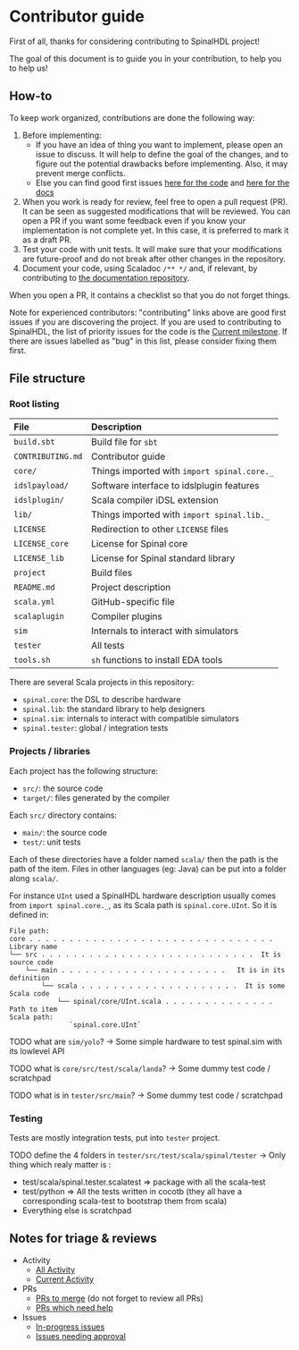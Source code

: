 # Contributor guide

First of all, thanks for considering contributing to SpinalHDL project!

The goal of this document is to guide you in your contribution, to help you to
help us!


## How-to

To keep work organized, contributions are done the following way:

1. Before implementing:
    * If you have an idea of thing you want to implement, please open an issue
      to discuss. It will help to define the goal of the changes, and to figure
      out the potential drawbacks before implementing. Also, it may prevent
      merge conflicts.
    * Else you can find good first issues
      [here for the code](https://github.com/SpinalHDL/SpinalHDL/contribute)
      and
      [here for the docs](https://github.com/SpinalHDL/SpinalDoc-RTD/contribute)
1. When you work is ready for review, feel free to open a pull request (PR). It
   can be seen as suggested modifications that will be reviewed. You can open a
   PR if you want some feedback even if you know your implementation is not
   complete yet. In this case, it is preferred to mark it as a draft PR.
1. Test your code with unit tests. It will make sure that your modifications are
   future-proof and do not break after other changes in the repository.
1. Document your code, using Scaladoc `/** */` and, if relevant, by contributing
   to [the documentation repository](https://github.com/SpinalHDL/SpinalDoc-RTD).

When you open a PR, it contains a checklist so that you do not forget things.

Note for experienced contributors: "contributing" links above are good first
issues if you are discovering the project. If you are used to contributing to
SpinalHDL, the list of priority issues for the code is the
[Current milestone](https://github.com/SpinalHDL/SpinalHDL/milestone/1).
If there are issues labelled as "bug" in this list, please consider fixing them
first.


## File structure

### Root listing

| File              | Description                                 |
| :---              |:--------------------------------------------|
| `build.sbt`       | Build file for `sbt`                        |
| `CONTRIBUTING.md` | Contributor guide                           |
| `core/`           | Things imported with `import spinal.core._` |
| `idslpayload/`    | Software interface to idslplugin features   |
| `idslplugin/`     | Scala compiler iDSL extension               |
| `lib/`            | Things imported with `import spinal.lib._`  |
| `LICENSE`         | Redirection to other `LICENSE` files        |
| `LICENSE_core`    | License for Spinal core                     |
| `LICENSE_lib`     | License for Spinal standard library         |
| `project`         | Build files                                 |
| `README.md`       | Project description                         |
| `scala.yml`       | GitHub-specific file                        |
| `scalaplugin`     | Compiler plugins                            |
| `sim`             | Internals to interact with simulators       |
| `tester`          | All tests                                   |
| `tools.sh`        | `sh` functions to install EDA tools         |

There are several Scala projects in this repository:

- `spinal.core`: the DSL to describe hardware
- `spinal.lib`: the standard library to help designers
- `spinal.sim`: internals to interact with compatible simulators
- `spinal.tester`: global / integration tests


### Projects / libraries

Each project has the following structure:

- `src/`: the source code
- `target/`: files generated by the compiler

Each `src/` directory contains:

- `main/`: the source code
- `test/`: unit tests

Each of these directories have a folder named `scala/` then the path is the path
of the item. Files in other languages (eg: Java) can be put into a folder along
`scala/`.

For instance `UInt` used a SpinalHDL hardware description usually comes from
`import spinal.core._`, as its Scala path is `spinal.core.UInt`. So it is
defined in:

```
File path:
core . . . . . . . . . . . . . . . . . . . . . . . . . . . . . . .  Library name
└── src . . . . . . . . . . . . . . . . . . . . . . . . . . .  It is source code
    └── main . . . . . . . . . . . . . . . . . . . . .   It is in its definition
        └── scala . . . . . . . . . . . . . . . . . . . .  It is some Scala code
            └── spinal/core/UInt.scala . . . . . . . . . . . . . .  Path to item
Scala path:
               `spinal.core.UInt`
```

TODO what are  `sim/yolo`?
-> Some simple hardware to test spinal.sim with its lowlevel API

TODO what is `core/src/test/scala/landa`?
-> Some dummy test code / scratchpad 

TODO what is in `tester/src/main`?
-> Some dummy test code / scratchpad

### Testing

Tests are mostly integration tests, put into `tester` project.

TODO define the 4 folders in `tester/src/test/scala/spinal/tester`
-> Only thing which realy matter is : 
- test/scala/spinal.tester.scalatest => package with all the scala-test
- test/python => All the tests written in cocotb (they all have a corresponding scala-test to bootstrap them from scala)
- Everything else is scratchpad 


## Notes for triage & reviews

* Activity
  * [All Activity](https://github.com/SpinalHDL/SpinalHDL/pulls?q=sort%3Aupdated-desc)
  * [Current Activity](https://github.com/SpinalHDL/SpinalHDL/issues?q=sort%3Aupdated-desc+is%3Aopen)
* PRs
  * [PRs to merge](https://github.com/SpinalHDL/SpinalHDL/pulls?q=sort%3Aupdated-desc+is%3Apr+is%3Aopen+draft%3Afalse) (do not forget to review all PRs)
  * [PRs which need help](https://github.com/SpinalHDL/SpinalHDL/pulls?q=sort%3Aupdated-desc+is%3Apr+is%3Aopen+draft%3Atrue+label%3A%22need+more+info+%3Aarrows_counterclockwise%3A%22)
* Issues
  * [In-progress issues](https://github.com/SpinalHDL/SpinalHDL/issues?q=is%3Aissue+is%3Aopen+sort%3Aupdated-desc)
  * [Issues needing approval](https://github.com/SpinalHDL/SpinalHDL/issues?q=is%3Aissue+is%3Aopen+sort%3Aupdated-desc+label%3A%22need+agreement+%3Aspeech_balloon%3A%22)
